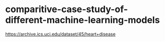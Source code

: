 # comparitive-case-study-of-different-machine-learning-models

https://archive.ics.uci.edu/dataset/45/heart+disease
